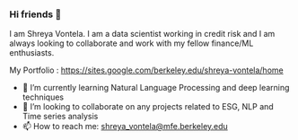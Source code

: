 ### Hi friends 👋

I am Shreya Vontela. I am a data scientist working in credit risk and I am always looking to collaborate and work with my fellow finance/ML enthusiasts. 

My Portfolio : https://sites.google.com/berkeley.edu/shreya-vontela/home

- 🌱 I’m currently learning Natural Language Processing and deep learning techniques
- 👯 I’m looking to collaborate on any projects related to ESG, NLP and Time series analysis 
- 📫 How to reach me: shreya_vontela@mfe.berkeley.edu
